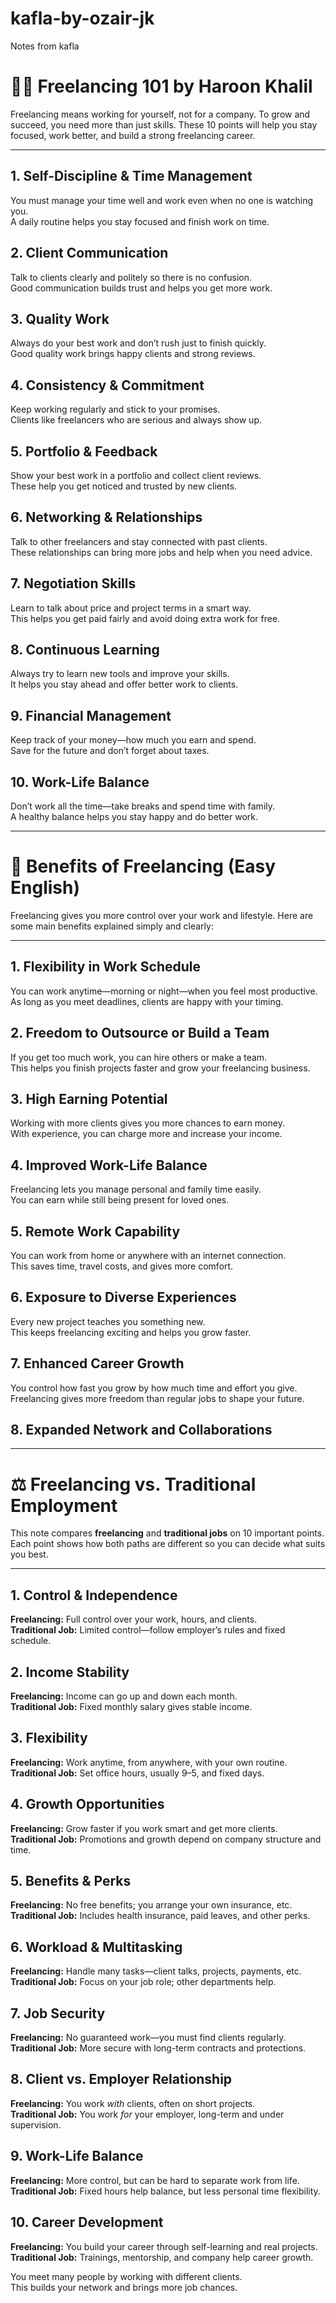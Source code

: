 # kafla-by-ozair-jk
Notes from kafla

# 🧑‍💻 Freelancing 101 by Haroon Khalil

Freelancing means working for yourself, not for a company. To grow and succeed, you need more than just skills. These 10 points will help you stay focused, work better, and build a strong freelancing career.

---

## 1. Self-Discipline & Time Management  
You must manage your time well and work even when no one is watching you.  
A daily routine helps you stay focused and finish work on time.

## 2. Client Communication  
Talk to clients clearly and politely so there is no confusion.  
Good communication builds trust and helps you get more work.

## 3. Quality Work  
Always do your best work and don’t rush just to finish quickly.  
Good quality work brings happy clients and strong reviews.

## 4. Consistency & Commitment  
Keep working regularly and stick to your promises.  
Clients like freelancers who are serious and always show up.

## 5. Portfolio & Feedback  
Show your best work in a portfolio and collect client reviews.  
These help you get noticed and trusted by new clients.

## 6. Networking & Relationships  
Talk to other freelancers and stay connected with past clients.  
These relationships can bring more jobs and help when you need advice.

## 7. Negotiation Skills  
Learn to talk about price and project terms in a smart way.  
This helps you get paid fairly and avoid doing extra work for free.

## 8. Continuous Learning  
Always try to learn new tools and improve your skills.  
It helps you stay ahead and offer better work to clients.

## 9. Financial Management  
Keep track of your money—how much you earn and spend.  
Save for the future and don’t forget about taxes.

## 10. Work-Life Balance  
Don’t work all the time—take breaks and spend time with family.  
A healthy balance helps you stay happy and do better work.

---


# 🌟 Benefits of Freelancing (Easy English)

Freelancing gives you more control over your work and lifestyle. Here are some main benefits explained simply and clearly:

---

## 1. Flexibility in Work Schedule  
You can work anytime—morning or night—when you feel most productive.  
As long as you meet deadlines, clients are happy with your timing.

## 2. Freedom to Outsource or Build a Team  
If you get too much work, you can hire others or make a team.  
This helps you finish projects faster and grow your freelancing business.

## 3. High Earning Potential  
Working with more clients gives you more chances to earn money.  
With experience, you can charge more and increase your income.

## 4. Improved Work-Life Balance  
Freelancing lets you manage personal and family time easily.  
You can earn while still being present for loved ones.

## 5. Remote Work Capability  
You can work from home or anywhere with an internet connection.  
This saves time, travel costs, and gives more comfort.

## 6. Exposure to Diverse Experiences  
Every new project teaches you something new.  
This keeps freelancing exciting and helps you grow faster.

## 7. Enhanced Career Growth  
You control how fast you grow by how much time and effort you give.  
Freelancing gives more freedom than regular jobs to shape your future.

## 8. Expanded Network and Collaborations  

---


# ⚖️ Freelancing vs. Traditional Employment

This note compares **freelancing** and **traditional jobs** on 10 important points. Each point shows how both paths are different so you can decide what suits you best.

---

## 1. Control & Independence  
**Freelancing:** Full control over your work, hours, and clients.  
**Traditional Job:** Limited control—follow employer’s rules and fixed schedule.

## 2. Income Stability  
**Freelancing:** Income can go up and down each month.  
**Traditional Job:** Fixed monthly salary gives stable income.

## 3. Flexibility  
**Freelancing:** Work anytime, from anywhere, with your own routine.  
**Traditional Job:** Set office hours, usually 9–5, and fixed days.

## 4. Growth Opportunities  
**Freelancing:** Grow faster if you work smart and get more clients.  
**Traditional Job:** Promotions and growth depend on company structure and time.

## 5. Benefits & Perks  
**Freelancing:** No free benefits; you arrange your own insurance, etc.  
**Traditional Job:** Includes health insurance, paid leaves, and other perks.

## 6. Workload & Multitasking  
**Freelancing:** Handle many tasks—client talks, projects, payments, etc.  
**Traditional Job:** Focus on your job role; other departments help.

## 7. Job Security  
**Freelancing:** No guaranteed work—you must find clients regularly.  
**Traditional Job:** More secure with long-term contracts and protections.

## 8. Client vs. Employer Relationship  
**Freelancing:** You work *with* clients, often on short projects.  
**Traditional Job:** You work *for* your employer, long-term and under supervision.

## 9. Work-Life Balance  
**Freelancing:** More control, but can be hard to separate work from life.  
**Traditional Job:** Fixed hours help balance, but less personal time flexibility.

## 10. Career Development  
**Freelancing:** You build your career through self-learning and real projects.  
**Traditional Job:** Trainings, mentorship, and company help career growth.

You meet many people by working with different clients.  
This builds your network and brings more job chances.





